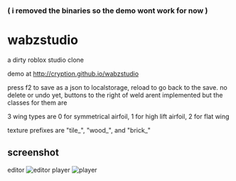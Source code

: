 ### ( i removed the binaries so the demo wont work for now )
# wabzstudio 
a dirty roblox studio clone

demo at http://cryption.github.io/wabzstudio

press f2 to save as a json to localstorage, reload to go back to the save.
no delete or undo yet, buttons to the right of weld arent implemented but the classes for them are

3 wing types are 0 for symmetrical airfoil, 1 for high lift airfoil, 2 for flat wing

texture prefixes are "tile_", "wood_", and "brick_"

## screenshot

editor
![editor](https://i.imgur.com/MwnAT0a.png)
player
![player](https://i.imgur.com/RCy2vXD.png)
